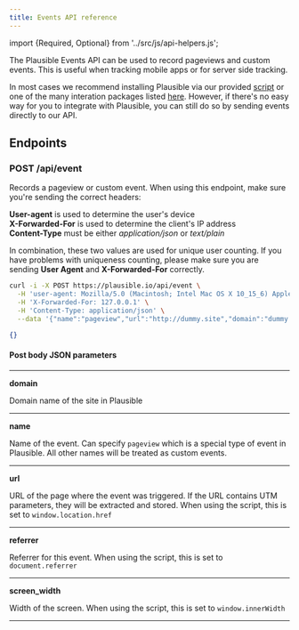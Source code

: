 ```yaml
---
title: Events API reference
---
```


import {Required, Optional} from '../src/js/api-helpers.js';

The Plausible Events API can be used to record pageviews and custom events. This is useful when tracking mobile apps or for server side tracking.

In most cases we recommend installing Plausible via our provided [script](/docs/plausible-script) or one of the many
interation packages listed [here](/docs/integration-guides). However, if there's no easy way for you to integrate with Plausible, you can still do so by sending events directly to our API.

## Endpoints
### POST /api/event

Records a pageview or custom event. When using this endpoint, make sure you're sending the correct headers:

**User-agent** is used to determine the user's device<br />
**X-Forwarded-For** is used to determine the client's IP address<br />
**Content-Type** must be either *application/json* or *text/plain*

In combination, these two values are used for unique user counting. If you have problems with uniqueness counting, please make sure you are sending
**User Agent** and **X-Forwarded-For** correctly.

```bash title="Try it yourself"
curl -i -X POST https://plausible.io/api/event \
  -H 'user-agent: Mozilla/5.0 (Macintosh; Intel Mac OS X 10_15_6) AppleWebKit/537.36 (KHTML, like Gecko) Chrome/85.0.4183.121 Safari/537.36 OPR/71.0.3770.284' \
  -H 'X-Forwarded-For: 127.0.0.1' \
  -H 'Content-Type: application/json' \
  --data '{"name":"pageview","url":"http://dummy.site","domain":"dummy.site","width":1666}'
```

```json title="Response 202 OK"
{}
```

#### Post body JSON parameters
<hr / >

**domain** <Required />

Domain name of the site in Plausible
<hr / >

**name** <Required />

Name of the event. Can specify `pageview` which is a special type of event in Plausible. All other names will be treated as
custom events.
<hr / >

**url** <Required />

URL of the page where the event was triggered. If the URL contains UTM parameters, they will be extracted and stored. When using the script,
this is set to `window.location.href`
<hr / >

**referrer** <Optional />

Referrer for this event. When using the script, this is set to `document.referrer`
<hr / >

**screen_width** <Optional />

Width of the screen. When using the script, this is set to `window.innerWidth`
<hr / >
